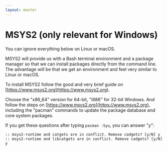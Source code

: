 ```yaml
---
layout: master
---
```


# MSYS2 (only relevant for Windows)

You can ignore everything below on Linux or macOS.

MSYS2 will provide us with a Bash terminal environment and a package manager
so that we can install packages directly from the command line. The advantage
will be that we get an environment and feel very similar to Linux or macOS.

To install MSYS2 follow the good and very brief guide on
[https://www.msys2.org](https://www.msys2.org).

Choose the "x86_64" version for 64-bit, "i686" for 32-bit Windows. And follow
the steps on
[https://www.msys2.org](https://www.msys2.org),
including the "pacman" commands
to update the package database and core system packages.

If you get these questions after typing `pacman -Syu`, you can answer "y":
```
:: msys2-runtime and catgets are in conflict. Remove cadgets? [y/N] y
:: msys2-runtime and libcatgets are in conflict. Remove cadgets? [y/N] y
```
